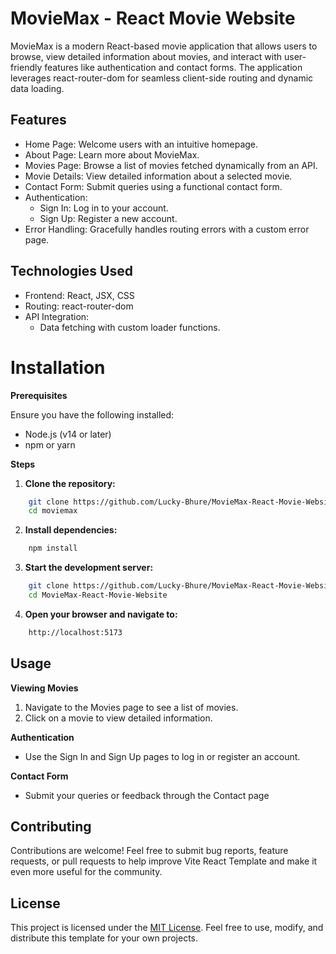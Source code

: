 # MovieMax - React Movie Website
MovieMax is a modern React-based movie application that allows users to browse, view detailed information about movies, and interact with user-friendly features like authentication and contact forms. The application leverages react-router-dom for seamless client-side routing and dynamic data loading.

## Features
- Home Page: Welcome users with an intuitive homepage.
- About Page: Learn more about MovieMax.
- Movies Page: Browse a list of movies fetched dynamically from an API.
- Movie Details: View detailed information about a selected movie.
- Contact Form: Submit queries using a functional contact form.
- Authentication:
    - Sign In: Log in to your account.
    - Sign Up: Register a new account.
- Error Handling: Gracefully handles routing errors with a custom error page.

## Technologies Used
- Frontend: React, JSX, CSS
- Routing: react-router-dom
- API Integration:
    - Data fetching with custom loader functions.

# Installation
**Prerequisites**

Ensure you have the following installed:
- Node.js (v14 or later)
- npm or yarn

**Steps**

1. **Clone the repository:**

```bash
    git clone https://github.com/Lucky-Bhure/MovieMax-React-Movie-Website.git
    cd moviemax
```

2. **Install dependencies:**

```bash
    npm install
```

3. **Start the development server:**

```bash
    git clone https://github.com/Lucky-Bhure/MovieMax-React-Movie-Website.git
    cd MovieMax-React-Movie-Website
```

4. **Open your browser and navigate to:**

```bash
    http://localhost:5173
```

## Usage

**Viewing Movies**

1. Navigate to the Movies page to see a list of movies.
2. Click on a movie to view detailed information.

**Authentication**

- Use the Sign In and Sign Up pages to log in or register an account.

**Contact Form**

- Submit your queries or feedback through the Contact page

## Contributing

Contributions are welcome! Feel free to submit bug reports, feature requests, or pull requests to help improve Vite React Template and make it even more useful for the community.


## License

This project is licensed under the [MIT License](https://opensource.org/licenses/MIT). Feel free to use, modify, and distribute this template for your own projects.